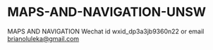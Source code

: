 # MAPS-AND-NAVIGATION-UNSW
MAPS AND NAVIGATION
Wechat id wxid_dp3a3jb9360n22
or email brianoluleka@gmail.com
